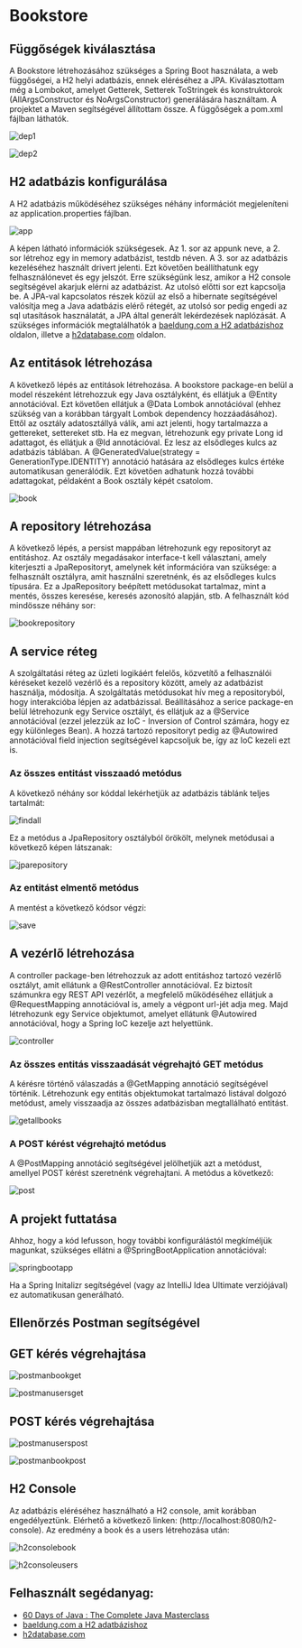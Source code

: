 # Bookstore

## Függőségek kiválasztása

A Bookstore létrehozásához szükséges a Spring Boot használata, a web függőségei, a H2 helyi adatbázis, ennek eléréséhez a JPA.
Kiválasztottam még a Lombokot, amelyet Getterek, Setterek ToStringek és konstruktorok (AllArgsConstructor és NoArgsConstructor) generálására használtam. A projektet a Maven segítségével állítottam össze.
A függőségek a pom.xml fájlban láthatók.

![dep1](img/dep1.png)

![dep2](img/dep2.png)

## H2 adatbázis konfigurálása

A H2 adatbázis működéséhez szükséges néhány információt megjeleníteni az application.properties fájlban.

![app](img/app.png)

A képen látható információk szükségesek. Az 1. sor az appunk neve, a 2. sor létrehoz egy in memory adatbázist, testdb néven.
A 3. sor az adatbázis kezeléséhez használt drivert jelenti. Ezt követően beállíthatunk egy felhasználónevet és egy jelszót.
Erre szükségünk lesz, amikor a H2 console segítségével akarjuk elérni az adatbázist. Az utolsó előtti sor ezt kapcsolja be.
A JPA-val kapcsolatos részek közül az első a hibernate segítségével valósítja meg a Java adatbázis elérő rétegét, az utolsó sor pedig engedi az sql utasítások használatát, a JPA által generált lekérdezések naplózását.
A szükséges információk megtalálhatók a [baeldung.com a H2 adatbázishoz](https://www.baeldung.com/spring-boot-h2-database) oldalon, illetve a [h2database.com](https://www.h2database.com/html/features.html#feature_list) oldalon.

## Az entitások létrehozása

A következő lépés az entitások létrehozása. A bookstore package-en belül a model részeként létrehozzuk egy Java osztályként, és ellátjuk a @Entity annotációval.
Ezt követően ellátjuk a @Data Lombok annotációval (ehhez szükség van a korábban tárgyalt Lombok dependency hozzáadásához).
Ettől az osztály adatosztállyá válik, ami azt jelenti, hogy tartalmazza a gettereket, settereket stb.
Ha ez megvan, létrehozunk egy private Long id adattagot, és ellátjuk a @Id annotációval. Ez lesz az elsődleges kulcs az adatbázis táblában.
A @GeneratedValue(strategy = GenerationType.IDENTITY) annotáció hatására az elsődleges kulcs értéke automatikusan generálódik.
Ezt követően adhatunk hozzá további adattagokat, példaként a Book osztály képét csatolom. 

![book](img/book.png)

## A repository létrehozása

A következő lépés, a persist mappában létrehozunk egy repositoryt az entitáshoz. Az osztály megadásakor interface-t kell választani, amely kiterjeszti a JpaRepositoryt, amelynek két információra van szüksége:
a felhasznált osztályra, amit használni szeretnénk, és az elsődleges kulcs típusára. Ez a JpaRepository beépített metódusokat tartalmaz, mint a mentés, összes keresése, keresés azonosító alapján, stb.
A felhasznált kód mindössze néhány sor:

![bookrepository](img/bookrepository.png)

## A service réteg

A szolgáltatási réteg az üzleti logikáért felelős, közvetítő a felhasználói kéréseket kezelő vezérlő és a repository között, amely az adatbázist használja, módosítja.
A szolgáltatás metódusokat hív meg a repositoryból, hogy interakcióba lépjen az adatbázissal.
Beállításához a serice package-en belül létrehozunk egy Service osztályt, és ellátjuk az a @Service annotációval (ezzel jelezzük az IoC - Inversion of Control számára, hogy ez egy különleges Bean).
A hozzá tartozó repositoryt pedig az @Autowired annotációval field injection segítségével kapcsoljuk be, így az IoC kezeli ezt is.

### Az összes entitást visszaadó metódus

A következő néhány sor kóddal lekérhetjük az adatbázis táblánk teljes tartalmát:

![findall](img/findall.png)

Ez a metódus a JpaRepository osztályból örökölt, melynek metódusai a következő képen látszanak:

![jparepository](img/jparepository.png)

### Az entitást elmentő metódus

A mentést a következő kódsor végzi:

![save](img/save.png)

## A vezérlő létrehozása

A controller package-ben létrehozzuk az adott entitáshoz tartozó vezérlő osztályt, amit ellátunk a @RestController annotációval.
Ez biztosít számunkra egy REST API vezérlőt, a megfelelő működéséhez ellátjuk a @RequestMapping annotációval is, amely a végpont url-jét adja meg.
Majd létrehozunk egy Service objektumot, amelyet ellátunk @Autowired annotációval, hogy a Spring IoC kezelje azt helyettünk.

![controller](img/controller.png)

### Az összes entitás visszaadását végrehajtó GET metódus

A kérésre történő válaszadás a @GetMapping annotáció segítségével történik. Létrehozunk egy entitás objektumokat tartalmazó listával dolgozó metódust, amely visszaadja az összes adatbázisban megtallálható entitást.

![getallbooks](img/getallbooks.png)

### A POST kérést végrehajtó metódus

A @PostMapping annotáció segítségével jelölhetjük azt a metódust, amellyel POST kérést szeretnénk végrehajtani. A metódus a következő:

![post](img/post.png)

## A projekt futtatása

Ahhoz, hogy a kód lefusson, hogy további konfigurálástól megkíméljük magunkat, szükséges ellátni a @SpringBootApplication annotációval:

![springbootapp](img/springbootapp.png)

Ha a Spring Initalizr segítségével (vagy az IntelliJ Idea Ultimate verziójával) ez automatikusan generálható.

## Ellenőrzés Postman segítségével

## GET kérés végrehajtása

![postmanbookget](img/postmanbookget.png)

![postmanusersget](img/postmanusersget.png)

## POST kérés végrehajtása

![postmanuserspost](img/postmanuserspost.png)

![postmanbookpost](img/postmanbookpost.png)

## H2 Console

Az adatbázis eléréséhez használható a H2 console, amit korábban engedélyeztünk. Elérhető a következő linken:
(http://localhost:8080/h2-console). Az eredmény a book és a users létrehozása után:

![h2consolebook](img/h2consolebook.png)

![h2consoleusers](img/h2consoleusers.png)

## Felhasznált segédanyag:

- [60 Days of Java : The Complete Java Masterclass](https://www.udemy.com/course/javamasterclass/)
- [baeldung.com a H2 adatbázishoz](https://www.baeldung.com/spring-boot-h2-database)
- [h2database.com](https://www.h2database.com/html/features.html#feature_list)
